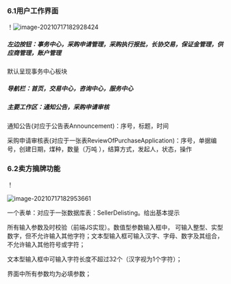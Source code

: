 ### 6.1用户工作界面

！[]()![image-20210717182928424](C:\Users\17237\AppData\Roaming\Typora\typora-user-images\image-20210717182928424.png)



##### 左边按钮：事务中心，采购申请管理，采购执行报批，长协交易，保证金管理，供应商管理，账户管理

默认呈现事务中心板块

##### 导航栏：首页，交易中心，咨询中心，服务中心

##### 主要工作区：通知公告，采购申请审核

通知公告(对应于公告表Announcement)：序号，标题，时间

采购申请审核表(对应于一张表ReviewOfPurchaseApplication)：序号，单据编号，创建日期，煤种，数量（万吨 ），结算方式，发起人，状态，操作

### 6.2卖方摘牌功能

！[]()

![image-20210717182953661](C:\Users\17237\AppData\Roaming\Typora\typora-user-images\image-20210717182953661.png)



一个表单：对应于一张数据库表：SellerDelisting。给出基本提示

所有输入参数及时校验（前端JS实现）。数值型参数输入框中， 可输入整型、实型数字，但不允许输入其他字符；文本型输入框可输入汉字、字母、数字及其组合，不允许输入其他符号或字符；

 文本型输入框中可输入字符长度不超过32个（汉字视为1个字符）；

 界面中所有参数均为必填参数；